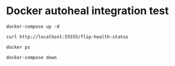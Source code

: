 Docker autoheal integration test
====

```
docker-compose up -d
```

```
curl http://localhost:55555/flip-health-status
```

```
docker ps
```

```
docker-compose down
```
